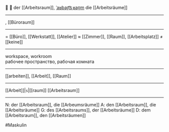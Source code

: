 🏢 🔵 der [[Arbeitsraum]], [ˈaʁbaɪ̯t͡sˌʁaʊ̯m](https://youglish.com/pronounce/Arbeitsraum/german)
die [[Arbeitsräume]]

---
, [[Büroraum]]

---
= [[Büro]], [[Werkstatt]], [[Atelier]]
≈ [[Zimmer]], [[Raum]], [[Arbeitsplatz]]
≠ [[keine]]

---
workspace, workroom  
рабочее пространство, рабочая комната

---
[[arbeiten]], [[Arbeit]], [[Raum]]

---
[[Arbeit]]|`s`|[[raum]]
[[Arbeitsraum]]


---
N: der [[Arbeitsraum]], die [[Arbeumsräume]]
A: den [[Arbeitsraum]], die [[Arbeitsräume]]
G: des [[Arbeitsraums]], der [[Arbeitsräume]]
D: dem [[Arbeitsraum]], den [[Arbeitsräumen]]

#Maskulin 
